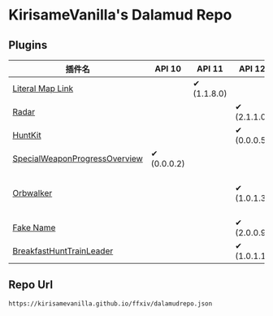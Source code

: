 # KirisameVanilla's Dalamud Repo
## Plugins
| 插件名                     | API 10 | API 11 | API 12 | 作者  |
|----------------------------|--------|--------|-------|-------|
| [Literal Map Link](https://github.com/Asvel/ffxiv-literal-map-link) |      | ✔ (1.1.8.0)     |      | Asvel |
| [Radar](https://github.com/KirisameVanilla/Radar) |      |      | ✔ (2.1.1.0)     | akira0245, KirisameVanilla |
| [HuntKit](https://github.com/KirisameVanilla/Marisa-s-HuntKit) |      |      | ✔ (0.0.0.5)     | KirisameVanilla |
| [SpecialWeaponProgressOverview](https://github.com/KirisameVanilla/SpecialWeaponProgressOverview) | ✔ (0.0.0.2)     |      |      | KirisameVanilla |
| [Orbwalker](https://github.com/KirisameVanilla/Orbwalker) |      |      | ✔ (1.0.1.3)     | kawaii, NightmareXIV, KirisameVanilla (本地化) |
| [Fake Name](https://github.com/KirisameVanilla/FakeName) |      |      | ✔ (2.0.0.9)     | KirisameVanilla |
| [BreakfastHuntTrainLeader](https://github.com/KirisameVanilla/BreakfastHuntTrainLeader) |      |      | ✔ (1.0.1.1)     | KirisameVanilla |
## Repo Url
```
https://kirisamevanilla.github.io/ffxiv/dalamudrepo.json
```